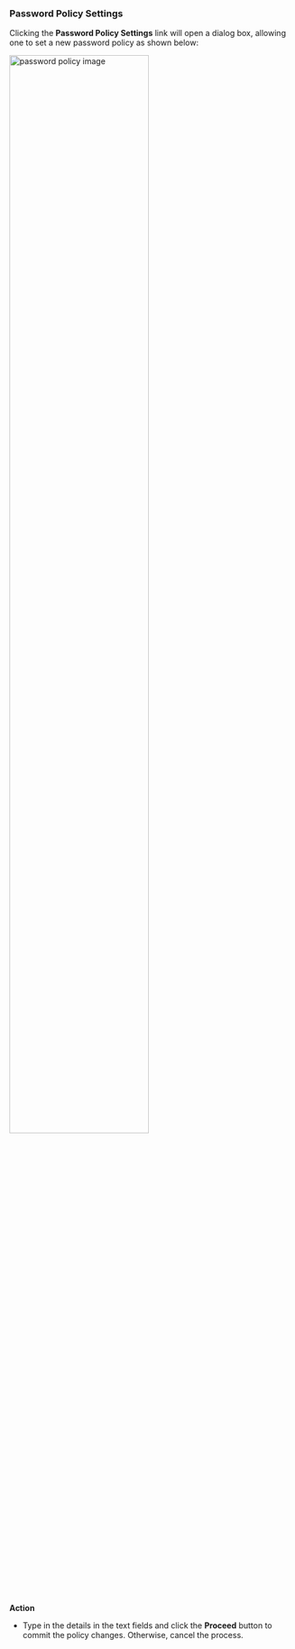 ### Password Policy Settings

Clicking the **Password Policy Settings** link will open a dialog box, allowing one to set a new password policy as shown below:

<img  alt="password policy image" width="70%" height="auto"  class="center"  src="../media/adfd9.png">  


**Action**

-   Type in the details in the text fields and click the **Proceed** button to commit the policy changes. Otherwise, cancel the process.
